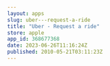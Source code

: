 ```yaml
---
layout: apps
slug: uber---request-a-ride
title: "Uber - Request a ride"
store: apple
app_id: 368677368
date: 2023-06-26T11:16:24Z
published: 2010-05-21T03:11:23Z
---
```


